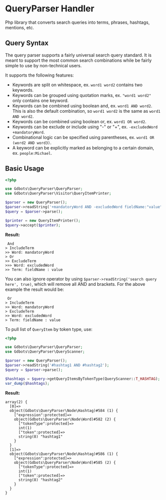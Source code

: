 QueryParser Handler
===================

Php library that converts search queries into terms, phrases, hashtags, mentions, etc.

## Query Syntax

The query parser supports a fairly universal search query standard. It is
meant to support the most common search combinations while be fairly simple to
use by non-technical users.

It supports the following features:
* Keywords are split on whitespace, ex. `word1 word2` contains two keywords.
* Keywords can be grouped using quotation marks, ex. `"word1 word2"` only contains one keyword.
* Keywords can be combined using boolean and, ex. `word1 AND word2`. This is also the default combination, so `word1 word2` is the same as `word1 AND word2`.
* Keywords can be combined using boolean or, ex. `word1 OR word2`.
* Keywords can be exclude or include using "-" or "+", ex. `-excludedWord +mandatoryWord`.
* Combinational logic can be specified using parentheses, ex. `word1 OR (word2 AND word3)`.
* A keyword can be explicitly marked as belonging to a certain domain, ex. `people:Michael`.

## Basic Usage

``` php
<?php

use Gdbots\QueryParser\QueryParser;
use Gdbots\QueryParser\Visitor\QueryItemPrinter;

$parser = new QueryParser();
$parser->readString('+mandatoryWord AND -excludedWord fieldName:"value"');
$query = $parser->parse();

$printer = new QueryItemPrinter();
$query->accept($printer);
```

**Result:**

```
 And
> IncludeTerm
>> Word: mandatoryWord
> Or
>> ExcludeTerm
>>> Word: excludedWord
>> Term: fieldName : value
```

You can also ignore operator by using `$parser->readString('search query here', true)`, which will remove all AND and brackets.
For the above example the result would be:

```
 Or
> IncludeTerm
>> Word: mandatoryWord
> ExcludeTerm
>> Word: excludedWord
> Term: fieldName : value
```

To pull list of `QueryItem` by token type, use:

``` php
<?php

use Gdbots\QueryParser\QueryParser;
use Gdbots\QueryParser\QueryScanner;

$parser = new QueryParser();
$parser->readString('#hashtag1 AND #hashtag2');
$query = $parser->parse();

$hashtags = $query->getQueryItemsByTokenType(QueryScanner::T_HASHTAG);
var_dump($hashtags);
```

**Result:**

```
array(2) {
  [0]=>
  object(Gdbots\QueryParser\Node\Hashtag)#584 (1) {
    ["expression":protected]=>
    object(Gdbots\QueryParser\Node\Word)#582 (2) {
      ["tokenType":protected]=>
      int(1)
      ["token":protected]=>
      string(8) "hashtag1"
    }
  }
  [1]=>
  object(Gdbots\QueryParser\Node\Hashtag)#586 (1) {
    ["expression":protected]=>
    object(Gdbots\QueryParser\Node\Word)#585 (2) {
      ["tokenType":protected]=>
      int(1)
      ["token":protected]=>
      string(8) "hashtag2"
    }
  }
}
```
